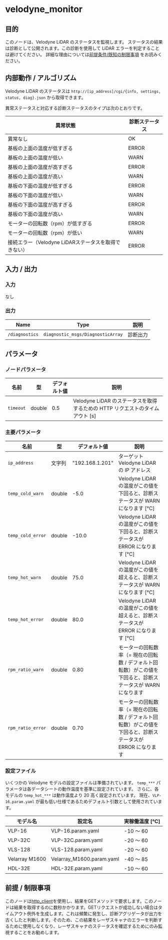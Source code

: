 # velodyne_monitor

## 目的

このノードは、Velodyne LiDAR のステータスを監視します。
ステータスの結果は診断として公開されます。この診断を使用して LiDAR エラーを判定することは避けてください。
詳細な理由については[前提条件/既知の制限事項](#assumptions--known-limits) をお読みください。

## 内部動作 / アルゴリズム

Velodyne LiDAR のステータスは `http://[ip_address]/cgi/{info, settings, status, diag}.json` から取得できます。

異常ステータスと対応する診断ステータスのタイプは次のとおりです。

| 異常状態 | 診断ステータス |
| -------------------------------------------------- | ---------------- |
| 異常なし | OK |
| 基板の上面の温度が低すぎる | ERROR |
| 基板の上面の温度が低い | WARN |
| 基板の上面の温度が高すぎる | ERROR |
| 基板の上面の温度が高い | WARN |
| 基板の下面の温度が低すぎる | ERROR |
| 基板の下面の温度が低い | WARN |
| 基板の下面の温度が高すぎる | ERROR |
| 基板の下面の温度が高い | WARN |
| モーターの回転数（rpm）が低すぎる | ERROR |
| モーターの回転数（rpm）が低い | WARN |
| 接続エラー（Velodyne LiDARステータスを取得できない） | ERROR |

## 入力 / 出力

### 入力

なし

### 出力

| Name           | Type                              | 説明         |
| -------------- | --------------------------------- | ------------------- |
| `/diagnostics` | `diagnostic_msgs/DiagnosticArray` | 診断出力 |

## パラメータ

### ノードパラメータ

| 名前      | 型      | デフォルト値 | 説明                                                     |
| --------- | ------ | ------------- | -------------------------------------------------------- |
| `timeout` | double | 0.5           | Velodyne LiDAR のステータスを取得するための HTTP リクエストのタイムアウト [s] |

### 主要パラメータ

| 名前              | 型   | デフォルト値   | 説明                                                                                                                |
| ----------------- | ------ | --------------- | ------------------------------------------------------------------------------------------------------------------------- |
| `ip_address`      | 文字列 | "192.168.1.201" | ターゲット Velodyne LiDAR の IP アドレス                                                                                     |
| `temp_cold_warn`  | double | -5.0            | Velodyne LiDAR の温度がこの値を下回ると、診断ステータスが WARN になります [°C]                                        |
| `temp_cold_error` | double | -10.0           | Velodyne LiDAR の温度がこの値を下回ると、診断ステータスが ERROR になります [°C]                                     |
| `temp_hot_warn`   | double | 75.0            | Velodyne LiDAR の温度がこの値を超えると、診断ステータスが WARN になります [°C]                                        |
| `temp_hot_error`  | double | 80.0            | Velodyne LiDAR の温度がこの値を超えると、診断ステータスが ERROR になります [°C]                                     |
| `rpm_ratio_warn`  | double | 0.80            | モーターの回転数率（= 現在の回転数 / デフォルト回転数）がこの値を下回ると、診断ステータスが WARN になります  |
| `rpm_ratio_error` | double | 0.70            | モーターの回転数率（= 現在の回転数 / デフォルト回転数）がこの値を下回ると、診断ステータスが ERROR になります |

### 設定ファイル

いくつかの Velodyne モデルの設定ファイルは準備されています。
`temp_***` パラメータは各データシートの動作温度を基準に設定されています。
さらに、各モデルの `temp_hot_***` は動作温度より 20 高く設定されています。
現在、`VLP-16.param.yaml` が最も低い仕様であるためデフォルト引数として使用されています。

| モデル名              | 設定名                                | 実稼働温度 [℃]           |
| --------------------- | -------------------------------------- | ------------------------- |
| VLP-16                  | VLP-16.param.yaml                     | -10 ～ 60                 |
| VLP-32C                 | VLP-32C.param.yaml                    | -20 ～ 60                 |
| VLS-128                 | VLS-128.param.yaml                    | -20 ～ 60                 |
| Velarray M1600          | Velarray_M1600.param.yaml             | -40 ～ 85                 |
| HDL-32E                 | HDL-32E.param.yaml                    | -10 ～ 60                 |

## 前提 / 制限事項

このノードは[http_client](https://github.com/microsoft/cpprestsdk)を使用し、結果をGETメソッドで要求します。このノードは結果を取得するのに数秒かかります。GETリクエストが成功しない場合はタイムアウト例外を生成します。これは頻繁に発生し、診断アグリゲータが出力を古くしたと判断します。そのため、この結果をレーザスキャナのエラーを判断するために使用しなくなり、レーザスキャナのステータスを確認するためにのみ監視することをお勧めします。


